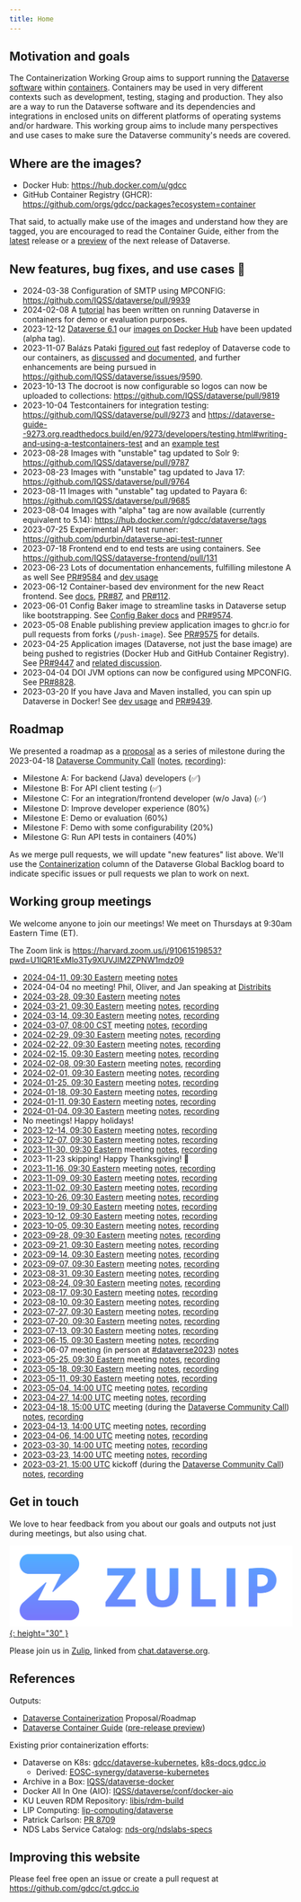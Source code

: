 ```yaml
---
title: Home
---
```


## Motivation and goals

The Containerization Working Group aims to support running the [Dataverse software](https://dataverse.org) within [containers](https://kubernetes.io/docs/concepts/containers/).
Containers may be used in very different contexts such as development, testing, staging and production.
They also are a way to run the Dataverse software and its dependencies and integrations in enclosed units on different platforms of operating systems and/or hardware.
This working group aims to include many perspectives and use cases to make sure the Dataverse community's needs are covered.

## Where are the images?

- Docker Hub: <https://hub.docker.com/u/gdcc>
- GitHub Container Registry (GHCR): <https://github.com/orgs/gdcc/packages?ecosystem=container> 

That said, to actually make use of the images and understand how they are tagged, you are encouraged to read the Container Guide, either from the [latest](https://guides.dataverse.org/en/latest/container/) release or a [preview](https://preview.guides.gdcc.io/en/develop/container/) of the next release of Dataverse.

## New features, bug fixes, and use cases 🎁

- 2024-03-38 Configuration of SMTP using MPCONFIG: <https://github.com/IQSS/dataverse/pull/9939>
- 2024-02-08 A [tutorial](https://groups.google.com/g/dataverse-community/c/GmXMMJe3Mr0/m/gP_Z9odKAQAJ) has been written on running Dataverse in containers for demo or evaluation purposes.
- 2023-12-12 [Dataverse 6.1](https://github.com/IQSS/dataverse/releases/tag/v6.1) our [images on Docker Hub](https://hub.docker.com/u/gdcc) have been updated (alpha tag).
- 2023-11-07 Balázs Pataki [figured out](https://github.com/IQSS/dataverse/pull/10088) fast redeploy of Dataverse code to our containers, as [discussed](https://groups.google.com/g/dataverse-community/c/zNBDzSMF2Q0/m/Z-xS6fA2BgAJ) and [documented](https://guides.dataverse.org/en/6.1/container/dev-usage.html#redeploying), and further enhancements are being pursued in <https://github.com/IQSS/dataverse/issues/9590>.
- 2023-10-13 The docroot is now configurable so logos can now be uploaded to collections: <https://github.com/IQSS/dataverse/pull/9819>
- 2023-10-04 Testcontainers for integration testing: <https://github.com/IQSS/dataverse/pull/9273> and <https://dataverse-guide--9273.org.readthedocs.build/en/9273/developers/testing.html#writing-and-using-a-testcontainers-test> and an [example test](https://github.com/IQSS/dataverse/pull/9273/commits/1fb0f588262a92010c5f0afa52d336a707358a6b)
- 2023-08-28 Images with "unstable" tag updated to Solr 9: <https://github.com/IQSS/dataverse/pull/9787>
- 2023-08-23 Images with "unstable" tag updated to Java 17: <https://github.com/IQSS/dataverse/pull/9764>
- 2023-08-11 Images with "unstable" tag updated to Payara 6: <https://github.com/IQSS/dataverse/pull/9685>
- 2023-08-04 Images with "alpha" tag are now available (currently equivalent to 5.14): <https://hub.docker.com/r/gdcc/dataverse/tags>
- 2023-07-25 Experimental API test runner: <https://github.com/pdurbin/dataverse-api-test-runner>
- 2023-07-18 Frontend end to end tests are using containers. See <https://github.com/IQSS/dataverse-frontend/pull/131>
- 2023-06-23 Lots of documentation enhancements, fulfilling milestone A as well See [PR#9584](https://github.com/IQSS/dataverse/pull/9584) and [dev usage][]
- 2023-06-12 Container-based dev environment for the new React frontend. See [docs](https://github.com/IQSS/dataverse-frontend#local-development-environment), [PR#87](https://github.com/IQSS/dataverse-frontend/pull/87), and [PR#112](https://github.com/IQSS/dataverse-frontend/pull/112).
- 2023-06-01 Config Baker image to streamline tasks in Dataverse setup like bootstrapping. See [Config Baker docs][] and [PR#9574](https://github.com/IQSS/dataverse/pull/9574).
- 2023-05-08 Enable publishing preview application images to ghcr.io for pull requests from forks (`/push-image`). See [PR#9575](https://github.com/IQSS/dataverse/pull/9575) for details.
- 2023-04-25 Application images (Dataverse, not just the base image) are being pushed to registries (Docker Hub and GitHub Container Registry). See [PR#9447](https://github.com/IQSS/dataverse/pull/9447) and [related discussion](https://dataverse.zulipchat.com/#narrow/stream/375812-containers/topic/push.20to.20registry).
- 2023-04-04 DOI JVM options can now be configured using MPCONFIG. See [PR#8828](https://github.com/IQSS/dataverse/pull/8828).
- 2023-03-20 If you have Java and Maven installed, you can spin up Dataverse in Docker! See [dev usage][] and [PR#9439](https://github.com/IQSS/dataverse/pull/9439).

[config baker docs]: https://preview.guides.gdcc.io/en/develop/container/configbaker-image.html
[dev usage]: https://preview.guides.gdcc.io/en/develop/container/dev-usage.html

## Roadmap

We presented a roadmap as a [proposal](https://docs.google.com/document/d/14DHDB24Cp_kzpYqhHCKCtnzOw8_WuLOOONyqJHSsaYM/edit) as a series of milestone during the 2023-04-18 [Dataverse Community Call](https://dataverse.org/community-calls) ([notes](https://docs.google.com/document/d/1TmvLrvDJ2dtPN6e6Iu4RT-qFQo4XeR5Tn-TGhvB9mFE/edit?usp=sharing), [recording](https://harvard.zoom.us/rec/share/qQJLuOQYIX5FA5Fsandjuu3L4qIgmV9AKOZ0tZu3ZPcdDmcVw-2D7qn9VcCAojIk.PHPDAOdOWYI_hXCr)):

- Milestone A: For backend (Java) developers (✅)
- Milestone B: For API client testing (✅)
- Milestone C: For an integration/frontend developer (w/o Java) (✅)
- Milestone D: Improve developer experience (80%)
- Milestone E: Demo or evaluation (60%)
- Milestone F: Demo with some configurability (20%)
- Milestone G: Run API tests in containers (40%)

As we merge pull requests, we will update "new features" list above. We'll use the [Containerization](https://github.com/orgs/IQSS/projects/34/views/17) column of the Dataverse Global Backlog board to indicate specific issues or pull requests we plan to work on next.

## Working group meetings

We welcome anyone to join our meetings! We meet on Thursdays at 9:30am Eastern Time (ET).

The Zoom link is <https://harvard.zoom.us/j/91061519853?pwd=U1lQR1ExMlo3Ty9XUVJIM2ZPNW1mdz09>

- [2024-04-11, 09:30 Eastern](https://time.is/compare/0930_11_Apr_2024_in_Boston) meeting [notes](https://docs.google.com/document/d/1toiFxJKGvrYMy9KrW9GZ4U6FLGhMaCipJ9ggtvZFwgc/edit?usp=sharing)
- 2024-04-04 no meeting! Phil, Oliver, and Jan speaking at [Distribits](https://groups.google.com/g/dataverse-community/c/huhI8TyE8a0/m/4ey2-TIlAAAJ)
- [2024-03-28, 09:30 Eastern](https://time.is/compare/0930_28_Mar_2024_in_Boston) meeting [notes](https://docs.google.com/document/d/1-Wl8Lygmyba-h6DHbZ6sKKq0EMuMyjbnESvrX1uOEJs/edit?usp=sharing)
- [2024-03-21, 09:30 Eastern](https://time.is/compare/0930_21_Mar_2024_in_Boston) meeting [notes](https://docs.google.com/document/d/1X69Xig8vgFAMWIS0xw1FIYLT2BgrwImUOWfCt0mwYTw/edit?usp=sharing), [recording](https://harvard.zoom.us/rec/share/zBqcRUfqUOJYPLXd_orU4rY2oqmIXv8mOnNRAyS-rIBJuV6Vqep6N3O3hRHSRuen.IyVubl9breyMGi8R)
- [2024-03-14, 09:30 Eastern](https://time.is/compare/0930_14_Mar_2024_in_Boston) meeting [notes](https://docs.google.com/document/d/1OxswKCxfFjehc4juCAJz-watMtDg9sptJy-HUheyWD4/edit?usp=sharing), [recording](https://harvard.zoom.us/rec/share/6zBB_ZUEkCYFAqbwkHbBOT3GAyPSP_os7vw9ZySp1A4O2u1iQmwC2W7dRdw-vIgd.tU5VbZWBgYCvPNW2)
- [2024-03-07, 08:00 CST](https://time.is/compare/0800_7_Mar_2024_in_Mexico_City) meeting [notes](https://docs.google.com/document/d/1HX_0_ZjKXbTIRcVr1xuGOLDvhU4aUjL7NB7qZH9LF0k/edit?usp=sharing), [recording](https://harvard.zoom.us/rec/share/GP2R9any02LK8GtEmt0kD7SaTxVkXU65nye9OA-zZG4wFAAOMtvIIPM1iKY1cyCa.emyFmld2IXX_aTf_)
- [2024-02-29, 09:30 Eastern](https://time.is/compare/0930_29_Feb_2024_in_Boston) meeting [notes](https://docs.google.com/document/d/1OcalANOmDqnLf4-DYmeZoS2H2EhxbhY88GE8108HaWg/edit?usp=sharing), [recording](https://harvard.zoom.us/rec/share/W8MF0tqhZPWaKvLyQ3Esz4NtCY5QtyWtRlLgUNYL7rom5xm09PfRuw_W387Hx5c.E-pIGVMbIXo4Xi8i)
- [2024-02-22, 09:30 Eastern](https://time.is/compare/0930_22_Feb_2024_in_Boston) meeting [notes](https://docs.google.com/document/d/18W4cUhEzthjGfbUtWSDm18MKflboo_qIIArRN61zmg4/edit?usp=sharing), [recording](https://harvard.zoom.us/rec/share/WFDHJXmVI5-9NV_VkHPho78RYrZm49lytAVhDGgZDGFhhs2A0rkfM6kFacx9bgr5.nedO9pXBRPfbRNNz)
- [2024-02-15, 09:30 Eastern](https://time.is/compare/0930_15_Feb_2024_in_Boston) meeting [notes](https://docs.google.com/document/d/1eKZANop8IXgM2s6h_UQ14bAO2R0Xn_xo0wEE-WdfKVg/edit?usp=sharing), [recording](https://harvard.zoom.us/rec/share/rbVGMls8xXqlLj5jiHodxh1gNJCdR3NVHDVnZQmzMuAiGXEcP12Eov1d0SRrsOFt.THA-8LvzLWEiRQvZ)
- [2024-02-08, 09:30 Eastern](https://time.is/compare/0930_08_Feb_2024_in_Boston) meeting [notes](https://docs.google.com/document/d/1yiuwS9Ig4qXnQeN1utPt75MUko6M_wRLHIfrCWQM_ZQ/edit?usp=sharing), [recording](https://harvard.zoom.us/rec/share/iv-JG_cAbTtd3FR7EiFlxwBMT_YhpjoBYW59N1BBUW3utC9KYKYHYXC1pp5iTZmC.NpZdWLEifKZlOjQW)
- [2024-02-01, 09:30 Eastern](https://time.is/compare/0930_01_Feb_2024_in_Boston) meeting [notes](https://docs.google.com/document/d/18mmWOTLg1Mrg57843PsTJg99vHsNuLSK2krk1enwRbI/edit?usp=sharing), [recording](https://harvard.zoom.us/rec/share/7G5LY-azwKMnZQGEgw31M7v3J6XkDULO2ujw0fWl6Vb9U1A9yIP6kKZ3A9FNrH3A.j8ZLBvwMxP2i2INU)
- [2024-01-25, 09:30 Eastern](https://time.is/compare/0930_25_Jan_2024_in_Boston) meeting [notes](https://docs.google.com/document/d/1Rw-TqyojblqPKYPGPXrhZUPzuyn6yT-pztTiFfc7a3I/edit?usp=sharing), [recording](https://harvard.zoom.us/rec/share/rDo_V6heO9vo6UDIVhm0mnnsdTDXqA4lNX72lCjhGWrmOEpZttM13CsBceAFXkvr.SgokYNw-AoOACtSm)
- [2024-01-18, 09:30 Eastern](https://time.is/compare/0930_18_Jan_2024_in_Boston) meeting [notes](https://docs.google.com/document/d/1L2GPXGLpcrzMRjLLCFTXTu1NgK9dGX-tXVR_cn4elh0/edit?usp=sharing), [recording](https://harvard.zoom.us/rec/share/EUOqzaq4NzsH4N8xX7kg9II8w292MEB6eqbyzPMlZOACsErKV-Z20hHBj1HerFH2.bGFh04EdU1Qnu9ic)
- [2024-01-11, 09:30 Eastern](https://time.is/compare/0930_11_Jan_2024_in_Boston) meeting [notes](https://docs.google.com/document/d/1WfUj3fn4RU3ZmdkgmNIbWu2uvD_zU9Y3h3MT5X6TzCI/edit?usp=sharing), [recording](https://harvard.zoom.us/rec/share/WL_WGzPND5JCIwXgoF9eH8PfFXvpu_lInLMuAlQWbdiJ4p-Lo32O4pdNu1BTOf59.j7S0j6rzrBVtDnd9)
- [2024-01-04, 09:30 Eastern](https://time.is/compare/0930_4_Jan_2024_in_Boston) meeting [notes](https://docs.google.com/document/d/1qaThvkBeIEl4wHeyf3aCffWUtPXylaEv9nYG9gdpXFI/edit?usp=sharing), [recording](https://harvard.zoom.us/rec/share/n9BjhR2UuvX9ASACPLBAakBA7IRiClCNyV0WcRFMcO8imQY3Mjn_RevzkgNyJYZh.NdEqqz3-7kpBKQhV)
- No meetings! Happy holidays!
- [2023-12-14, 09:30 Eastern](https://time.is/compare/0930_14_Dec_2023_in_Boston) meeting [notes](https://docs.google.com/document/d/1xU36giT0_85PlvIoGRWWaacJ2JQ5hyQYmifYmWfyGcQ/edit?usp=sharing), [recording](https://harvard.zoom.us/rec/share/-e5CHUCBg7STDie4RF7dFx-YHB74pYQewg6hzKUAuNFBTrD_S7UvH0WrlvZ95erw.eVB72Eyc16Y_kcHE)
- [2023-12-07, 09:30 Eastern](https://time.is/compare/0930_7_Dec_2023_in_Boston) meeting [notes](https://docs.google.com/document/d/1Kk6oKaC2QErEVmuMYc6gTK6Qm7_n_9huiYMjlDRnAYs/edit?usp=sharing), [recording](https://harvard.zoom.us/rec/share/Rx4_3gqVQQhuR8X9Xjln3jrqh1JaJ7U1BAzi8ZuvUgk3obhW0r-XGnhmEhq-YwGn.tCApst97pPkRX8eK)
- [2023-11-30, 09:30 Eastern](https://time.is/compare/0930_30_Nov_2023_in_Boston) meeting [notes](https://docs.google.com/document/d/1V4T2JA8O36PZEDLvnioaR06o7j5B_68cSrS09bte51Q/edit?usp=sharing), [recording](https://harvard.zoom.us/rec/share/ui9X5tNdAV98EzeL2JabCVdwkYD1OByxMhLL-SQuHRjvJW5sbLsH3VSiCV1AACzY.HQsZoympOEFykn2C)
- 2023-11-23 skipping! Happy Thanksgiving! 🦃
- [2023-11-16, 09:30 Eastern](https://time.is/compare/0930_16_Nov_2023_in_Boston) meeting [notes](https://docs.google.com/document/d/1ftJAL3zdR9f9v1gCaQuisbntVEaxCceMam2VvtIYzxI/edit?usp=sharing), [recording](https://harvard.zoom.us/rec/share/GhkMWPzbHFkPAtB8sus5bVm67XvjbT-YcbVwK3v1TwyYNe4MuAPOM1rbsxlVOQ7b.AoAn5j1E2g8hrmgS)
- [2023-11-09, 09:30 Eastern](https://time.is/compare/0930_9_Nov_2023_in_Boston) meeting [notes](https://docs.google.com/document/d/1kDJDldGVQlQ1bx4mf7g1M1HVSnTfCKeE1qepBzGsUrA/edit?usp=sharing), [recording](https://harvard.zoom.us/rec/share/HqZQYeYdmB_yXyzGF4TqbGG7ta3nThvtqnuCtulDJQj5YMmcjk3PUvPVLJaLRykJ.4bUUH8_fenHuLmWa)
- [2023-11-02, 09:30 Eastern](https://time.is/compare/0930_2_Nov_2023_in_Boston) meeting [notes](https://docs.google.com/document/d/1iE-DHDxWNK6OYNgqnLPo3i6pIH6Danw5rysXL_COjVc/edit?usp=sharing), [recording](https://harvard.zoom.us/rec/share/-s-zXjWpkUUuxOm18BBXcdJk4OsxzWkEj8JJRJ0qUm2I_22QlpMNtJb8es_o1s0E.nFGj85s7iBqiNSsc)
- [2023-10-26, 09:30 Eastern](https://time.is/compare/0930_26_Oct_2023_in_Boston) meeting [notes](https://docs.google.com/document/d/1H8hkiDkJAwGkt-cFtLsYQNw6XPE8KoK6ND-tp6xcTPo/edit?usp=sharing), [recording](https://harvard.zoom.us/rec/share/2K4FdLQ9YySUooxHkBvLUVJ9hN-eKwkmk9ztJ62nCTPhJA2Hn7G-E-iOJTcU4cI-.Nm9FCtqrmONgjBdL)
- [2023-10-19, 09:30 Eastern](https://time.is/compare/0930_19_Oct_2023_in_Boston) meeting [notes](https://docs.google.com/document/d/1CT2HiulVF3DSto4GBOq6F6VcR724vyEdykY1o60I4xU/edit?usp=sharing), [recording](https://harvard.zoom.us/rec/share/sXvYnt4ojCIePOafbYCnTp4Jvmuyd3dO6I2sRSP2U-jIkSPZV3q3DSrY2iN3kYLL.AythwksVvTKN3Lmk)
- [2023-10-12, 09:30 Eastern](https://time.is/compare/0930_12_Oct_2023_in_Boston) meeting [notes](https://docs.google.com/document/d/1rwqWUpLwCM1sKtvMBBv65PbBNtJ9UDRwTuoo699MckY/edit?usp=sharing), [recording](https://harvard.zoom.us/rec/share/XAsfCi18HhPdVxe9NZPvAAqt4SId1H_i7CH7ePrpsMzQ690sZiwkgW9_6Rqo9tuQ.NuIo-gsuEZCuUMsa)
- [2023-10-05, 09:30 Eastern](https://time.is/compare/0930_05_Oct_2023_in_Boston) meeting [notes](https://docs.google.com/document/d/1GcHeggd4A6qdKkyYaC1Q1KuYCZkm0SHHVT5aCLsje9U/edit?usp=sharing), [recording](https://harvard.zoom.us/rec/share/8hdCr5MXA5C0DqyKD4ZAVT68Ujbjv5M-zX2TSeyNNZWIGObFnndSFzzUkS55WUoS.S23mmocPC9w2IzMg)
- [2023-09-28, 09:30 Eastern](https://time.is/compare/0930_28_Sep_2023_in_Boston) meeting [notes](https://docs.google.com/document/d/1VY2FQg6uBHWEvga2ejNEb_7DsNiUA4QTD-0afap-GX4/edit?usp=sharing), [recording](https://harvard.zoom.us/rec/share/vLNv6KKzD4Y75kMSsseZNABLqe30x_rxNUpk0Qe3v0VR7PmnHCKFKRyG4i93F0r4.-o1EBW_8VGmzNWZs)
- [2023-09-21, 09:30 Eastern](https://time.is/compare/0930_21_Sep_2023_in_Boston) meeting [notes](https://docs.google.com/document/d/1TQGRWxfoYUjqyGsb1i17ck-RNXdQM0ILPRO2tlSFFH0/edit?usp=sharing), [recording](https://harvard.zoom.us/rec/share/rheiJVuXlEHwGDCC5PMyRK0-CDija5VEJZeOH7Z6rB33Sdaza8GABaJhkdJAreZz.iuOwDn_rgWngMvHI)
- [2023-09-14, 09:30 Eastern](https://time.is/compare/0930_14_Sep_2023_in_Boston) meeting [notes](https://docs.google.com/document/d/1uGQ6djp-WlTYHPjvIFEwM66bfz4TjJPSCVrXHHWzb8U/edit?usp=sharing), [recording](https://harvard.zoom.us/rec/share/62l5eDv_iHaunzLfdf6N9UtXw-vovYSlthdgcNyqHCgkhBOU8uVJu1s_Dm7tZeI3.CZ1nmtOKCXIGYBWj)
- [2023-09-07, 09:30 Eastern](https://time.is/compare/0930_7_Sep_2023_in_Boston) meeting [notes](https://docs.google.com/document/d/1UYg6pJDNWtsAfnYaVxCJtnXjr0r2uZcd3FH_5I5u9Y0/edit?usp=sharing), [recording](https://harvard.zoom.us/rec/share/OUJDh9XUsYsyF-NcDmx-0siC6rLN_c8C_shCowKB1mjxQ3fqI1tEXlX7uXQ4orbn.jxC2hMKHvwa1MLD-)
- [2023-08-31, 09:30 Eastern](https://time.is/compare/0930_31_Aug_2023_in_Boston) meeting [notes](https://docs.google.com/document/d/1rYoYSi7skPBZEsOtddp4YIDpY5IIfcIkglV6yHwuyIM/edit?usp=sharing), [recording](https://harvard.zoom.us/rec/share/Nsm8SZgE05wuziNoGPA9fYNCPoYH1sKqvgS7omn-nclo6qFTsAn-qu-pqF4JnFuZ.joqMRTV6SqSf5gMl)
- [2023-08-24, 09:30 Eastern](https://time.is/compare/0930_24_Aug_2023_in_Boston) meeting [notes](https://docs.google.com/document/d/1kZQRD3ypBFte2F2q4elNPClkvV2avjwUnTMVJud6Fuo/edit?usp=sharing), [recording](https://harvard.zoom.us/rec/share/TBAAf4CW3EBTsdnqYpF4zpGjLmY5vKsqdckxVtPFBV52r4wQq5KnmwV_unz3uss.hBtAhEY6MYrwrCfg)
- [2023-08-17, 09:30 Eastern](https://time.is/compare/0930_17_Aug_2023_in_Boston) meeting [notes](https://docs.google.com/document/d/1DRzIT17EU250_zHfNs8EVyrZl3PNex-R6MdOSmNwnoU/edit?usp=sharing), [recording](https://harvard.zoom.us/rec/share/JgYLz3w-_IFUpCrFG7Rba5i1rykQx2687M8cvuY8G0zwUQq2_ZL6WtrIg9tTg4gJ.kYS1kKATrIDkUs2g)
- [2023-08-10, 09:30 Eastern](https://time.is/compare/0930_10_Aug_2023_in_Boston) meeting [notes](https://docs.google.com/document/d/1c3_LVAwtDncK6GS1AsVG62gLIkgyZX0gCJC792pw8Rs/edit?usp=sharing), [recording](https://harvard.zoom.us/rec/share/vt5PT7OH-Jw3w_orzEhfH1LVCb_cbpNZj3zbz9rsMmqotqLe0aDutti2CoKeJ6MF.Tqs7XJ648HnCvoj7)
- [2023-07-27, 09:30 Eastern](https://time.is/compare/0930_27_July_2023_in_Boston) meeting [notes](https://docs.google.com/document/d/1RUtQxnadwTPnWf1x3h1bYQ0sh-sG-rGP93Pf0eHETng/edit?usp=sharing), [recording](https://harvard.zoom.us/rec/share/HjZX8HPCyNkvkc1tj6NAxkEMtA_5348Hl8jhCyRyarNNiVztpbUe6oS1UVMZeNs9.NGmm8VnIQh44GwNU)
- [2023-07-20, 09:30 Eastern](https://time.is/compare/0930_20_July_2023_in_Boston) meeting [notes](https://docs.google.com/document/d/1fGXOKvqJ570XtvCi-6IfUzi3e67s-8XYBz2f8LrtGtM/edit?usp=sharing), [recording](https://harvard.zoom.us/rec/share/nA5CV9wlzjjxaLg3jad-TVCS-Ebc-5HFmC7WcGRRfIGNZA5qjJQgzKwWju9IiBy2.W2A6tuUnCltRdyNd)
- [2023-07-13, 09:30 Eastern](https://time.is/compare/0930_13_July_2023_in_Boston) meeting [notes](https://docs.google.com/document/d/1NNHuu8pVZmDkNf-decFWHYeo94ZcHX6PauurrACOsU8/edit?usp=sharing), [recording](https://harvard.zoom.us/rec/share/CXBDjG3otG8GuQhYXwjApwTmAP-992Kcy2DWm_DhYN97sQVyrkntsNnLUuUgFsdP.kw0bKkHS1x6jR56i)
- [2023-06-15, 09:30 Eastern](https://time.is/compare/0930_15_June_2023_in_Boston) meeting [notes](https://docs.google.com/document/d/1Ajoz1TqmeVUQTp6LMP5xP5l5vaiKtlg65mqW3Ep3prI/edit?usp=sharing), [recording](https://harvard.zoom.us/rec/share/X8n8doyhW9jHftXdLVz5yc1NpfOmg4kT-3gfu9jk0tISTYiAL9e3H1GhpV7R7O3P.SWZQyUoaM0KRMKv9)
- 2023-06-07 meeting (in person at [#dataverse2023](https://projects.iq.harvard.edu/dcm2023)) [notes](https://docs.google.com/document/d/1bjQtkE8e67suNKQvgXPJm2-5TCVpvz8UAOk6626TJEY/edit?usp=sharing)
- [2023-05-25, 09:30 Eastern](https://time.is/compare/0930_25_May_2023_in_Boston) meeting [notes](https://docs.google.com/document/d/11wz1xZuzX5SnaGyrJJM8ogCzdgORIdhWfMMpUyDhXUA/edit?usp=sharing), [recording](https://harvard.zoom.us/rec/share/ipvR-ue7MuZ8QEVo0BmykWtCk17HbEGf_FyuN9Djxh_u0gBmA4uIBNZ2racARA2n.iL9gDYgDac-ag9qn)
- [2023-05-18, 09:30 Eastern](https://time.is/compare/0930_18_May_2023_in_Boston) meeting [notes](https://docs.google.com/document/d/1VuUkGSdL03nPPMepYUMk59qEfljgRkzN0oXvEp9UkqI/edit?usp=sharing), [recording](https://harvard.zoom.us/rec/share/QZ4XDtwJrVjTAI5o_TgnyNjV8LDPYMjrVWiN5Mz0o3u3CXctJj06HVhDprNDTt9T.pKy533mltH4GH07N)
- [2023-05-11, 09:30 Eastern](https://time.is/compare/0930_11_May_2023_in_Boston) meeting [notes](https://docs.google.com/document/d/1eQVm88dP2rgM9DKn4ivoWBx6MOK6aXfkLhsZN-Y3fsc/edit?usp=sharing), [recording](https://harvard.zoom.us/rec/share/1kOYrK9YRTDPv2OYES_doujAWbEyOp3hNHkcBR_iH4HvAFGYjfdoKADz0Xa1WHP3.nmdgF82lfLUQY_uN)
- [2023-05-04, 14:00 UTC](https://time.is/compare/1400_4_May_2023_in_UTC) meeting [notes](https://docs.google.com/document/d/1U3yvg9yG5Wnm_tQkDLf5XyREYyFVoRE4_-UvnxuryVE/edit?usp=sharing), [recording](https://harvard.zoom.us/rec/share/YcaITLENsu8xdvaH6XmxENjd00TCeTzI_pIpBVMi97Nyj176C96kPsIjaEtLclG_.pSX9c_GjP79zKdZH)
- [2023-04-27, 14:00 UTC](https://time.is/compare/1400_27_Apr_2023_in_UTC) meeting [notes](https://docs.google.com/document/d/1Hz47lLjE9h1-YE5zD2wu4tT1ObB6vB6Nr3m16pQ4LF4/edit?usp=sharing), [recording](https://harvard.zoom.us/rec/share/aBdeEowQUqdKH2H9aTF_ypWe1OI3SZj6t4m_KUJi0Sjui2e7g123GnI92Itij2fV.Vi1OWvqiXVJjbRgz)
- [2023-04-18, 15:00 UTC](https://time.is/compare/1500_18_Apr_2023_in_UTC) meeting (during the [Dataverse Community Call](https://dataverse.org/community-calls)) [notes](https://docs.google.com/document/d/1TmvLrvDJ2dtPN6e6Iu4RT-qFQo4XeR5Tn-TGhvB9mFE/edit?usp=sharing), [recording](https://harvard.zoom.us/rec/share/qQJLuOQYIX5FA5Fsandjuu3L4qIgmV9AKOZ0tZu3ZPcdDmcVw-2D7qn9VcCAojIk.PHPDAOdOWYI_hXCr)
- [2023-04-13, 14:00 UTC](https://time.is/compare/1400_13_Apr_2023_in_UTC) meeting [notes](https://docs.google.com/document/d/1qmMRiXoRl_mKugD0qXynzep4pL0hHwCKHMBDF5jCtWs/edit?usp=sharing), [recording](https://harvard.zoom.us/rec/share/9tnJO4URrE9W1YnB3gu71LHadV480KFDZovxaPkOv0k6_0h9AAqzxej7_fEcD0an.uY_9scBGRb1YIVoW)
- [2023-04-06, 14:00 UTC](https://time.is/compare/1400_06_Apr_2023_in_UTC) meeting [notes](https://docs.google.com/document/d/1YVIKW7stAiGwJtuijDlC85cBnBGdEsi_z0mJb0FOysw/edit?usp=sharing), [recording](https://harvard.zoom.us/rec/share/nv8YUZ4T0XwHLCJOZHTtNUORe5hhMSnpVnfDalAVgqM_i_OLnpttQHz-0wPDBOk.Cd-4oWXs-tJUaCg_)
- [2023-03-30, 14:00 UTC](https://time.is/compare/1400_30_Mar_2023_in_UTC) meeting [notes](https://docs.google.com/document/d/1Z1PUOp19zJVEGNcFsV7tqPErWQnkVV6qkDo5ZQUHMVM/edit?usp=sharing), [recording](https://harvard.zoom.us/rec/share/HsGlcXqaY-PR0pCWkZFzmmP6zus5pdXq4AlKhM4EgRTF-3OEB74wZhv7e7dueebp.RsriUxxBS4KYdSa3)
- [2023-03-23, 14:00 UTC](https://time.is/compare/1400_23_Mar_2023_in_UTC) meeting [notes](https://docs.google.com/document/d/1UmKajGpOH8tkvyEbgIYvHDKZBAMfdvCp8AZC0ZEEtWs/edit?usp=sharing), [recording](https://harvard.zoom.us/rec/share/kviiT4GO2zruomf0T-QHCWqDksK6jT525bPrENNGWf01MhLtZOS0mU3b6Gw-_usp.CnoqlfsFqvOhXEyY)
- [2023-03-21, 15:00 UTC](https://time.is/compare/1500_21_Mar_2023_in_UTC) kickoff (during the [Dataverse Community Call](https://dataverse.org/community-calls)) [notes](https://docs.google.com/document/d/1r_GMYqYzUyQR2LQ2cqSLWPDuFRzd18PJ-4UFC4Nvnpw/edit#), [recording](https://harvard.zoom.us/rec/share/qb3gd3pboooRa9UHyLyIvPfxVgoahbGWFaxLdJDO2VD-MGMqWnZIsJjc3Rxao6Wu.-Y-CiwvgRwVj8v6c)

## Get in touch

We love to hear feedback from you about our goals and outputs not just during meetings, but also using chat.

[![](imgs/zulip.png){: height="30" }](https://dataverse.zulipchat.com/#narrow/stream/375812-containers/)

Please join us in [Zulip](https://dataverse.zulipchat.com/#narrow/stream/375812-containers/), linked from [chat.dataverse.org](https://chat.dataverse.org).

## References

Outputs:

- [Dataverse Containerization](https://docs.google.com/document/d/14DHDB24Cp_kzpYqhHCKCtnzOw8_WuLOOONyqJHSsaYM/edit) Proposal/Roadmap
- [Dataverse Container Guide](https://guides.dataverse.org/en/latest/container/index.html) ([pre-release preview](https://preview.guides.gdcc.io/en/develop/container/index.html))

Existing prior containerization efforts:
- Dataverse on K8s: [gdcc/dataverse-kubernetes](https://github.com/gdcc/dataverse-kubernetes), [k8s-docs.gdcc.io](https://k8s-docs.gdcc.io)
   - Derived: [EOSC-synergy/dataverse-kubernetes](https://github.com/EOSC-synergy/dataverse-kubernetes/tree/5.12)
- Archive in a Box: [IQSS/dataverse-docker](https://github.com/IQSS/dataverse-docker)
- Docker All In One (AIO): [IQSS/dataverse/conf/docker-aio](https://github.com/IQSS/dataverse/tree/develop/conf/docker-aio)
- KU Leuven RDM Repository: [libis/rdm-build](https://github.com/libis/rdm-build)
- LIP Computing: [lip-computing/dataverse](https://gitlab.com/lip-computing/dataverse)
- Patrick Carlson: [PR 8709](https://github.com/IQSS/dataverse/pull/8709)
- NDS Labs Service Catalog: [nds-org/ndslabs-specs](https://github.com/nds-org/ndslabs-specs/blob/2.0.1/dataverse/dataverse.json)

## Improving this website

Please feel free open an issue or create a pull request at <https://github.com/gdcc/ct.gdcc.io>
